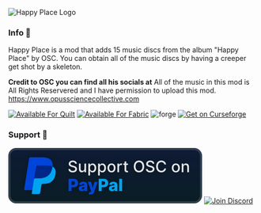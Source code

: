 ![Happy Place Logo](https://cdn.modrinth.com/data/cached_images/106f1fbc6d0790b3436c207df2182d6562828a9c.png)
### Info 📜
Happy Place is a mod that adds 15 music discs from the album "Happy Place" by OSC. You can obtain all of the music discs by having a creeper get shot by a skeleton.

**Credit to OSC you can find all his socials at**
All of the music in this mod is All Rights Reservered and I have permission to upload this mod.
https://www.opussciencecollective.com

<a href="https://quiltmc.org/en/"><img src="https://cdn.jsdelivr.net/npm/@intergrav/devins-badges@3/assets/cozy/supported/quilt_vector.svg" alt="Available For Quilt"/></a>
<a href="https://fabricmc.net/"><img src="https://cdn.jsdelivr.net/npm/@intergrav/devins-badges@3/assets/cozy/supported/fabric_vector.svg" alt="Available For Fabric"/></a>
<img alt="forge" height="56" src="https://cdn.jsdelivr.net/npm/@intergrav/devins-badges@3/assets/cozy/unsupported/forge_vector.svg">
<a href="https://legacy.curseforge.com/minecraft/mc-mods/grape"><img src="https://cdn.jsdelivr.net/npm/@intergrav/devins-badges@3/assets/cozy/available/curseforge_vector.svg" alt="Get on Curseforge"/></a>

### Support 🔧
<a href="https://www.paypal.com/paypalme/opusscience"><img src="https://raw.githubusercontent.com/grape-lol/misc/main/cozy_vector.svg" alt="Support Him On Paypal"/></a>
<a href="https://discord.gg/bygEKhsFtF"><img src="https://cdn.jsdelivr.net/npm/@intergrav/devins-badges@3/assets/cozy/social/discord-plural_vector.svg" alt="Join Discord"/></a>

